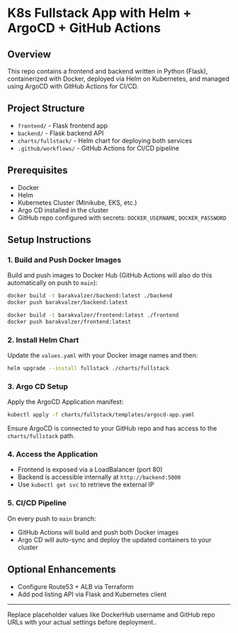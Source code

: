 # K8s Fullstack App with Helm + ArgoCD + GitHub Actions

## Overview
This repo contains a frontend and backend written in Python (Flask), containerized with Docker, deployed via Helm on Kubernetes, and managed using ArgoCD with GitHub Actions for CI/CD.

## Project Structure
- `frontend/` - Flask frontend app
- `backend/` - Flask backend API
- `charts/fullstack/` - Helm chart for deploying both services
- `.github/workflows/` - GitHub Actions for CI/CD pipeline

## Prerequisites
- Docker
- Helm
- Kubernetes Cluster (Minikube, EKS, etc.)
- Argo CD installed in the cluster
- GitHub repo configured with secrets: `DOCKER_USERNAME`, `DOCKER_PASSWORD`

## Setup Instructions

### 1. Build and Push Docker Images
Build and push images to Docker Hub (GitHub Actions will also do this automatically on push to `main`):
```bash
docker build -t barakvalzer/backend:latest ./backend
docker push barakvalzer/backend:latest

docker build -t barakvalzer/frontend:latest ./frontend
docker push barakvalzer/frontend:latest
```

### 2. Install Helm Chart
Update the `values.yaml` with your Docker image names and then:
```bash
helm upgrade --install fullstack ./charts/fullstack
```

### 3. Argo CD Setup
Apply the ArgoCD Application manifest:
```bash
kubectl apply -f charts/fullstack/templates/argocd-app.yaml
```
Ensure ArgoCD is connected to your GitHub repo and has access to the `charts/fullstack` path.

### 4. Access the Application
- Frontend is exposed via a LoadBalancer (port 80)
- Backend is accessible internally at `http://backend:5000`
- Use `kubectl get svc` to retrieve the external IP

### 5. CI/CD Pipeline
On every push to `main` branch:
- GitHub Actions will build and push both Docker images
- Argo CD will auto-sync and deploy the updated containers to your cluster

## Optional Enhancements
- Configure Route53 + ALB via Terraform
- Add pod listing API via Flask and Kubernetes client

---
Replace placeholder values like DockerHub username and GitHub repo URLs with your actual settings before deployment..

